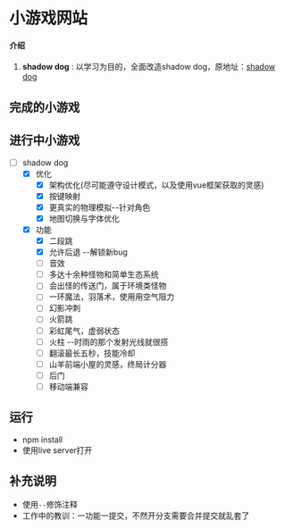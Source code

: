# 小游戏网站
#### 介绍
1. **shadow dog** : 以学习为目的，全面改造shadow dog，原地址：[shadow dog](https://www.youtube.com/c/Frankslaboratory)

## 完成的小游戏


## 进行中小游戏
- [ ] shadow dog
  - [x] 优化
    - [x] 架构优化(尽可能遵守设计模式，以及使用vue框架获取的灵感)
    - [x] 按键映射
    - [x] 更真实的物理模拟--针对角色
    - [x] 地图切换与字体优化
  - [x] 功能
    - [x] 二段跳
    - [x] 允许后退 --解锁新bug
    - [ ] 音效
    - [ ] 多达十余种怪物和简单生态系统
    - [ ] 会出怪的传送门，属于环境类怪物
    - [ ] 一环魔法，羽落术，使用用空气阻力
    - [ ] 幻影冲刺
    - [ ] 火箭跳
    - [ ] 彩虹尾气，虚弱状态
    - [ ] 火柱 --时雨的那个发射光线就很搭
    - [ ] 翻滚最长五秒，技能冷却
    - [ ] 山羊前端小屋的灵感，终局计分器
    - [ ] 后门
    - [ ] 移动端兼容

## 运行
+ npm install
+ 使用live server打开

## 补充说明
+ 使用`--`修饰注释
+ 工作中的教训：一功能一提交，不然开分支需要合并提交就乱套了
